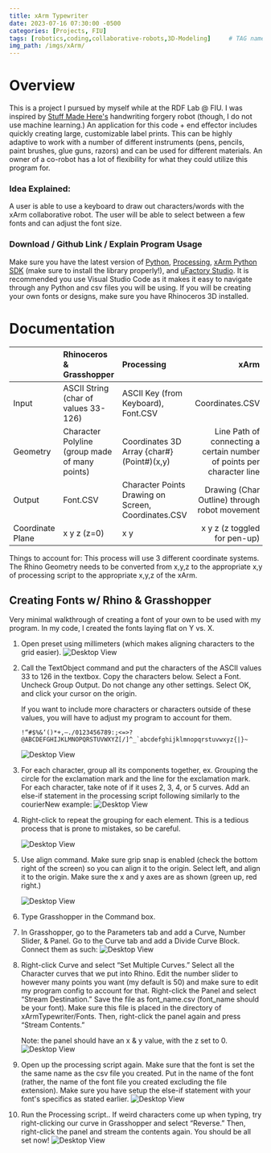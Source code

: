 ```yaml
---
title: xArm Typewriter
date: 2023-07-16 07:30:00 -0500
categories: [Projects, FIU]
tags: [robotics,coding,collaborative-robots,3D-Modeling]     # TAG names should always be lowercase
img_path: /imgs/xArm/
---
```

# Overview
This is a project I pursued by myself while at the RDF Lab @ FIU. I was inspired by [Stuff Made Here's](https://youtu.be/cQO2XTP7QDw) handwriting forgery robot (though, I do not use machine learning.) An application for this code + end effector includes quickly creating large, customizable label prints. This can be highly adaptive to work with a number of different instruments (pens, pencils, paint brushes, glue guns, razors) and can be used for different materials. An owner of a co-robot has a lot of flexibility for what they could utilize this program for. 

### Idea Explained:

A user is able to use a keyboard to draw out characters/words with the xArm collaborative robot. The user will be able to select between a few fonts and can adjust the font size.

### Download / Github Link / Explain Program Usage
Make sure you have the latest version of [Python](https://www.python.org/downloads/), [Processing](https://processing.org/download), [xArm Python SDK](https://github.com/xArm-Developer/xArm-Python-SDK) (make sure to install the library properly!), and [uFactory Studio](https://www.ufactory.cc/ufactory-studio/). It is recommended you use Visual Studio Code as it makes it easy to navigate through any Python and csv files you will be using. If you will be creating your own fonts or designs, make sure you have Rhinoceros 3D installed. 

# Documentation


|            | Rhinoceros & Grasshopper                      | Processing          | xArm         |
|:-----      |:----------------------------------------------|:-----------------------------------|-------:|
| Input      | ASCII String (char of values 33-126)          | ASCII Key (from Keyboard), Font.CSV|Coordinates.CSV|
| Geometry   | Character Polyline (group made of many points)| Coordinates 3D Array {char#}(Point#)(x,y)|Line Path of connecting a certain number of points per character line      |
| Output     | Font.CSV| Character Points Drawing on Screen, Coordinates.CSV | Drawing (Char Outline) through robot movement|
| Coordinate Plane | x y z (z=0) | x y | x y z (z toggled for pen-up)|

Things to account for:
This process will use 3 different coordinate systems. The Rhino Geometry needs to be converted from x,y,z to the appropriate x,y of processing script to the appropriate x,y,z of the xArm.

## Creating Fonts w/ Rhino & Grasshopper

Very minimal walkthrough of creating a font of your own to be used with my program.  In my code, I created the fonts laying flat on Y vs. X.

1. Open preset using millimeters (which makes aligning characters to the grid easier).
    ![Desktop View](xArm1.png)

2. Call the TextObject command and put the characters of the ASCII values 33 to 126 in the textbox. Copy the characters below. Select a Font. Uncheck Group Output. Do not change any other settings. Select OK, and click your cursor on the origin.

    If you want to include more characters or characters outside of these values, you will have to adjust my program to account for them.

    ```
    !“#$%&‘()*+,–./0123456789:;<=>?@ABCDEFGHIJKLMNOPQRSTUVWXYZ[/]^_`abcdefghijklmnopqrstuvwxyz{|}~
    ```
    ![Desktop View](xArm2.png)

3. For each character, group all its components together, ex. Grouping the circle for the exclamation mark and the line for the exclamation mark. For each character, take note of if it uses 2, 3, 4, or 5 curves. Add an else-if statement in the processing script following similarly to the courierNew example:
    ![Desktop View](processing1.png)
   
5. Right-click to repeat the grouping for each element. This is a tedious process that is prone to mistakes, so be careful.  

    ![Desktop View](xArmgif1.gif)

6. Use align command. Make sure grip snap is enabled (check the bottom right of the screen) so you can align it to the origin. Select left, and align it to the origin. Make sure the x and y axes are as shown (green up, red right.)

    ![Desktop View](xArm3.png)

7. Type Grasshopper in the Command box.

8. In Grasshopper, go to the Parameters tab and add a Curve, Number Slider, & Panel. Go to the Curve tab and add a Divide Curve Block. Connect them as such:
    ![Desktop View](xArm4.png)

9. Right-click Curve and select “Set Multiple Curves.” Select all the Character curves that we put into Rhino. Edit the number slider to however many points you want (my default is 50) and make sure to edit my program config to account for that. Right-click the Panel and select “Stream Destination.” Save the file as font_name.csv (font_name should be your font). Make sure this file is placed in the directory of xArmTypewriter/Fonts. Then, right-click the panel again and press “Stream Contents.”
    
    Note: the panel should have an x & y value, with the z set to 0.
    ![Desktop View](xArm5.png)

10. Open up the processing script again. Make sure that the font is set the the same name as the csv file you created. Put in the name of the font (rather, the name of the font file you created excluding the file extension). Make sure you have setup the else-if statement with your font's specifics as stated earlier.
    ![Desktop View](processing1.png)
    
11. Run the Processing script.. If weird characters come up when typing, try right-clicking our curve in Grasshopper and select “Reverse.” Then, right-click the panel and stream the contents again. You should be all set now!
    ![Desktop View](xArm6.png)

